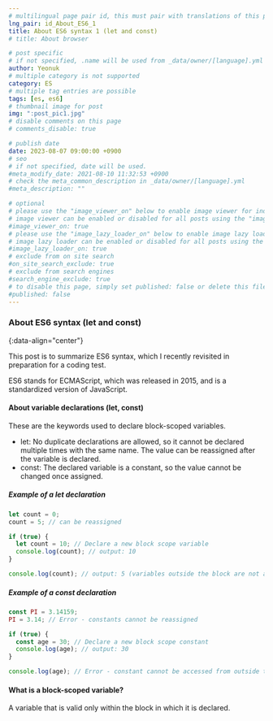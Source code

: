 ```yaml
---
# multilingual page pair id, this must pair with translations of this page. (This name must be unique)
lng_pair: id_About_ES6_1
title: About ES6 syntax 1 (let and const)
# title: About browser

# post specific
# if not specified, .name will be used from _data/owner/[language].yml
author: Yeonuk
# multiple category is not supported
category: ES
# multiple tag entries are possible
tags: [es, es6]
# thumbnail image for post
img: ":post_pic1.jpg"
# disable comments on this page
# comments_disable: true

# publish date
date: 2023-08-07 09:00:00 +0900
# seo
# if not specified, date will be used.
#meta_modify_date: 2021-08-10 11:32:53 +0900
# check the meta_common_description in _data/owner/[language].yml
#meta_description: ""

# optional
# please use the "image_viewer_on" below to enable image viewer for individual pages or posts (_posts/ or [language]/_posts folders).
# image viewer can be enabled or disabled for all posts using the "image_viewer_posts: true" setting in _data/conf/main.yml.
#image_viewer_on: true
# please use the "image_lazy_loader_on" below to enable image lazy loader for individual pages or posts (_posts/ or [language]/_posts folders).
# image lazy loader can be enabled or disabled for all posts using the "image_lazy_loader_posts: true" setting in _data/conf/main.yml.
#image_lazy_loader_on: true
# exclude from on site search
#on_site_search_exclude: true
# exclude from search engines
#search_engine_exclude: true
# to disable this page, simply set published: false or delete this file
#published: false
---
```


<!-- outline-start -->

### About ES6 syntax (let and const)

{:data-align="center"}

<!-- outline-end -->

This post is to summarize ES6 syntax, which I recently revisited in preparation for a coding test.

ES6 stands for ECMAScript, which was released in 2015, and is a standardized version of JavaScript.

#### About variable declarations (let, const)

These are the keywords used to declare block-scoped variables.

- let: No duplicate declarations are allowed, so it cannot be declared multiple times with the same name. The value can be reassigned after the variable is declared.
- const: The declared variable is a constant, so the value cannot be changed once assigned.

##### Example of a let declaration

```javascript
let count = 0;
count = 5; // can be reassigned

if (true) {
  let count = 10; // Declare a new block scope variable
  console.log(count); // output: 10
}

console.log(count); // output: 5 (variables outside the block are not affected)
```

##### Example of a const declaration

```javascript
const PI = 3.14159;
PI = 3.14; // Error - constants cannot be reassigned

if (true) {
  const age = 30; // Declare a new block scope constant
  console.log(age); // output: 30
}

console.log(age); // Error - constant cannot be accessed from outside the block
```

#### What is a block-scoped variable?

A variable that is valid only within the block in which it is declared.
